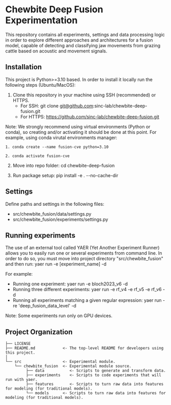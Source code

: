 Chewbite Deep Fusion Experimentation
====================================

This repository contains all experiments, settings and data processing logic in order to explore different approaches and architectures for a fusion model, capable of detecting and classifying jaw movements from grazing cattle based on acoustic and movement signals.

Installation
------------

This project is Python>=3.10 based. In order to install it locally run the following steps (Ubuntu/MacOS):

1. Clone this repository in your machine using SSH (recommended) or HTTPS.
    - For SSH: git clone git@github.com:sinc-lab/chewbite-deep-fusion.git
    - For HTTPS: https://github.com/sinc-lab/chewbite-deep-fusion.git

Note: We strongly recommend using virtual environments (Python or conda), so creating and/or activating it should be done at this point. For example, using conda virutal environments manager:

    1. conda create --name fusion-cve python=3.10

    2. conda activate fusion-cve

2. Move into repo folder: cd chewbite-deep-fusion

3. Run package setup: pip install -e . --no-cache-dir

Settings
--------

Define paths and settings in the following files:

- src/chewbite_fusion/data/settings.py
- src/chewbite_fusion/experiments/settings.py

Running experiments
-------------------

The use of an external tool called YAER (Yet Another Experiment Runner) allows you to easily run one or several experiments from command line.
In order to do so, you must move into project directory "src/chewbite_fusion" and then run: yaer run -e [experiment_name] -d

For example:
- Running one experiment: yaer run -e bloch2023_v6 -d
- Running three different experiments: yaer run -e rf_v4 -e rf_v5 -e rf_v6 -d
- Running all experiments matching a given regular expression: yaer run -re 'deep_fusion_data_level' -d

Note: Some experiments run only on GPU devices.

Project Organization
--------------------
```
├── LICENSE
├── README.md            <- The top-level README for developers using this project.
│
└── src                  <- Experimental module.
    └── chewbite_fusion  <- Experimental module source.
         ├── data           <- Scripts to generate and transform data.
         ├── experiments    <- Scripts to code experiments that will run with yaer.
         ├── features       <- Scripts to turn raw data into features for modeling (for traditional models).
         └── models      <- Scripts to turn raw data into features for modeling (for traditional models).
```
